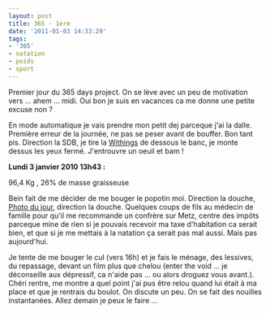 ```yaml
---
layout: post
title: 365 - 1ere
date: '2011-01-03 14:33:29'
tags:
- '365'
- natation
- poids
- sport
---
```


Premier jour du 365 days project. On se lève avec un peu de motivation vers ... ahem ... midi. Oui bon je suis en vacances ca me donne une petite excuse non ?

En mode automatique je vais prendre mon petit dej parceque j'ai la dalle. Première erreur de la journée, ne pas se peser avant de bouffer. Bon tant pis. Direction la SDB, je tire la <a title="Balance Connecté" href="http://www.withings.com/fr/balance" target="_blank">Withings</a> de dessous le banc, je monte dessus les yeux fermé. J'entrouvre un oeuil et bam !

<strong>Lundi 3 janvier 2010 13h43 :</strong>

96,4 Kg , 26% de masse graisseuse

Bein fait de me décider de me bouger le popotin moi. Direction la douche, <a title="365 days - jour #1" href="http://www.flickr.com/photos/16464021@N00/5335572318/" target="_self">Photo du jour</a>, direction la douche. Quelques coups de fils au médecin de famille pour qu'il me recommande un confrère sur Metz, centre des impôts parceque mine de rien si je pouvais recevoir ma taxe d'habitation ca serait bien, et que si je me mettais à la natation ça serait pas mal aussi. Mais pas aujourd'hui.

Je tente de me bouger le cul (vers 16h) et je fais le ménage, des lessives, du repassage, devant un film plus que chelou (enter the void ... je déconseille aux dépressif, ca n'aide pas ... ou alors droguez vous avant.). Chéri rentre, me montre a quel point j'ai pus être relou quand lui était à ma place et que je rentrais du boulot. On discute un peu. On se fait des nouilles instantanées. Allez demain je peux le faire ...